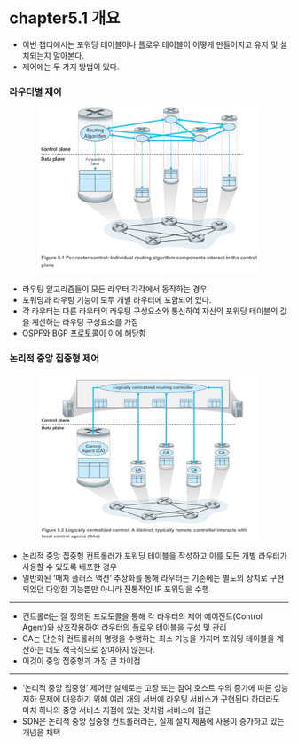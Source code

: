 # chapter5.1 개요

- 이번 챕터에서는 포워딩 테이블이나 플로우 테이블이 어떻게 만들어지고 유지 및 설치되는지 알아본다.
- 제어에는 두 가지 방법이 있다.

### 라우터별 제어

<p align="center"><img width="400" height = 300 src="image.png">

- 라우팅 알고리즘들이 모든 라우터 각각에서 동작하는 경우
- 포워딩과 라우팅 기능이 모두 개별 라우터에 포함되어 있다.
- 각 라우터는 다른 라우터의 라우팅 구성요소와 통신하여 자신의 포워딩 테이블의 값을 계산하는 라우팅 구성요소를 가짐
- OSPF와 BGP 프로토콜이 이에 해당함

### 논리적 중앙 집중형 제어

<p align="center"><img width="400" height = 300 src="image-1.png">

- 논리적 중앙 집중형 컨트롤러가 포워딩 테이블을 작성하고 이를 모든 개별 라우터가 사용할 수 있도록 배포한 경우
- 일반화된 ‘매치 플러스 액션’ 추상화를 통해 라우터는 기존에는 별도의 장치로 구현되었던 다양한 기능뿐만 아니라 전통적인 IP 포워딩을 수행

---

- 컨트롤러는 잘 정의된 프로토콜을 통해 각 라우터의 제어 에이전트(Control Agent)와 상호작용하여 라우터의 플로우 테이블을 구성 및 관리
- CA는 단순히 컨트롤러의 명령을 수행하는 최소 기능을 가지며 포워딩 테이블을 계산하는 데도 적극적으로 참여하지 않는다.
- 이것이 중앙 집중형과 가장 큰 차이점

---

- ‘논리적 중앙 집중형’ 제어란 실제로는 고장 또는 참여 호스트 수의 증가에 따른 성능 저하 문제에 대응하기 위해 여러 개의 서버에 라우팅 서비스가 구현된다 하더라도 마치 하나의 중앙 서비스 지점에 있는 것처럼 서비스에 접근
- SDN은 논리적 중앙 집중형 컨트롤러라는, 실제 설치 제품에 사용이 증가하고 있는 개념을 채택